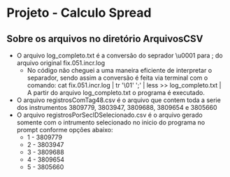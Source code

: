 ﻿
# Projeto - Calculo Spread


## Sobre os arquivos no diretório ArquivosCSV

- O arquivo log_completo.txt é a conversão do seprador \u0001 para ; do arquivo original fix.051.incr.log
    - No código não cheguei a uma maneira eficiente de interpretar o separador, sendo assim a conversão é feita via terminal com o comando: cat fix.051.incr.log | tr '\01' ';' | less >> log_completo.txt | A partir do arquivo log_completo.txt o programa é executado.
- O arquivo registrosComTag48.csv é o arquivo que contem toda a serie dos instrumentos 3809779, 3803947, 3809688, 3809654 e 3805660
- O arquivo registrosPorSecIDSelecionado.csv é o arquivo gerado somente com o intrumento selecionado no inicio do programa no prompt conforme opções abaixo:
    - 1 - 3809779
    - 2 - 3803947
    - 3 - 3809688
    - 4 - 3809654
    - 5 - 3805660

